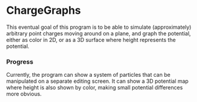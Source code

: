# ChargeGraphs
This eventual goal of this program is to be able to simulate (approximately) arbitrary point charges moving around on a plane, and graph the potential, either as color in 2D, or as a 3D surface where height represents the potential.

### Progress
Currently, the program can show a system of particles that can be manipulated on a separate editing screen.  It can show a 3D potential map where height is also shown by color, making small potential differences more obvious.